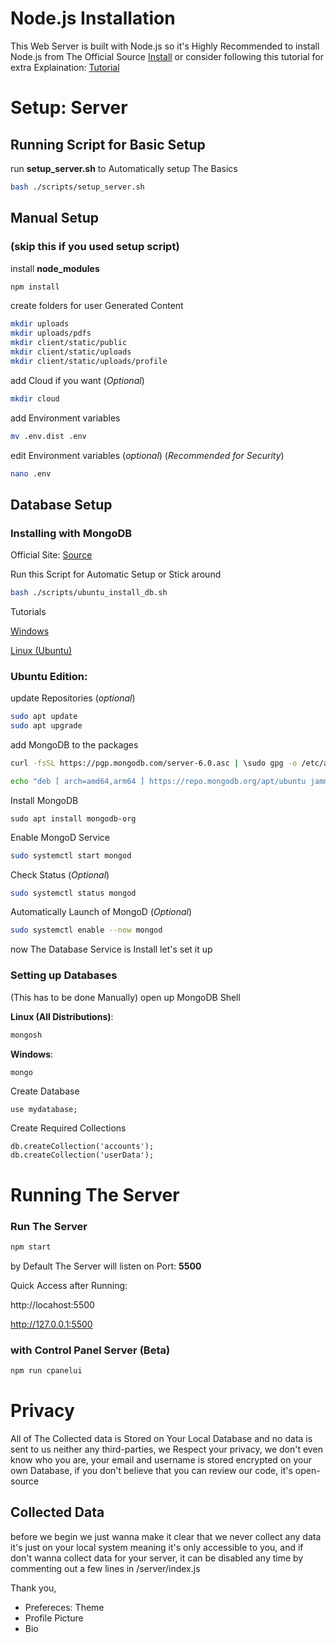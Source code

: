 # Node.js Installation
This Web Server is built with Node.js so it's Highly Recommended to install Node.js from The Official Source [Install](https://nodejs.dev/) or consider following this tutorial for extra Explaination: [Tutorial](https://www.youtube.com/watch?v=bc3_FL9zWWs&t=265s)
# Setup: Server

## Running Script for Basic Setup
run **setup_server.sh** to Automatically setup The Basics

```bash
bash ./scripts/setup_server.sh
```

## Manual Setup
### (skip this if you used setup script)
install **node_modules**

```bash
npm install
```
create folders for user Generated Content
```bash
mkdir uploads
mkdir uploads/pdfs
mkdir client/static/public
mkdir client/static/uploads
mkdir client/static/uploads/profile
```
add Cloud if you want (*Optional*)
```bash
mkdir cloud
```

add Environment variables
```bash
mv .env.dist .env
```
edit Environment variables (*optional*) (*Recommended for Security*)
```bash
nano .env
```

## Database Setup
### Installing with MongoDB
Official Site: [Source](https://www.mongodb.com/try/download/community)

Run this Script for Automatic Setup or Stick around
```bash
bash ./scripts/ubuntu_install_db.sh
```
Tutorials

[Windows](https://www.youtube.com/watch?v=gB6WLkSrtJk)

[Linux (Ubuntu)](https://www.youtube.com/watch?v=HSIh8UswVVY)

### Ubuntu Edition:

update Repositories (*optional*)
```bash
sudo apt update
sudo apt upgrade
```
add MongoDB to the packages
```bash
curl -fsSL https://pgp.mongodb.com/server-6.0.asc | \sudo gpg -o /etc/apt/trusted.gpg.d//mongodb-server-6.0.gpg \--dearmor

echo "deb [ arch=amd64,arm64 ] https://repo.mongodb.org/apt/ubuntu jammy/mongodb-org/6.0 multiverse" | sudo tee /etc/apt/sources.list.d/mongodb-org-6.0.list
```
Install MongoDB
```
sudo apt install mongodb-org
```
Enable MongoD Service
```bash
sudo systemctl start mongod
```
Check Status (*Optional*)
```bash
sudo systemctl status mongod
```
Automatically Launch of MongoD (*Optional*)
```bash
sudo systemctl enable --now mongod
```
now The Database Service is Install let's set it up

### **Setting up Databases**

(This has to be done Manually)
open up MongoDB Shell

**Linux (All Distributions)**: 
```bash
mongosh
```
**Windows**: 
```bash
mongo
```
Create Database
```
use mydatabase;
```
Create Required Collections
```
db.createCollection('accounts');
db.createCollection('userData');
```

# Running The Server

### Run The Server
```bash
npm start
```
by Default The Server will listen on Port: **5500**

Quick Access after Running:

http://locahost:5500

http://127.0.0.1:5500

### with Control Panel Server (Beta)
```bash
npm run cpanelui
```

# Privacy

All of The Collected data is Stored on Your Local Database and no data is sent to us neither any third-parties, we Respect your privacy, we don't even know who you are, your email and username is stored encrypted on your own Database, if you don't believe that you can review our code, it's open-source

## Collected Data 

before we begin we just wanna make it clear that we never collect any data it's just on your local system meaning it's only accessible to you, and if don't wanna collect data for your server, it can be disabled any time by commenting out a few lines in /server/index.js

Thank you,

- Prefereces: Theme
- Profile Picture
- Bio
